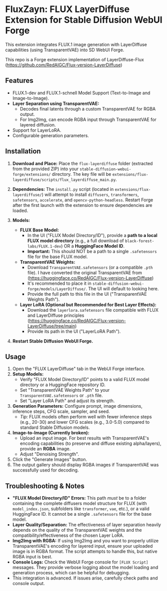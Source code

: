 # FluxZayn: FLUX LayerDiffuse Extension for Stable Diffusion WebUI Forge

This extension integrates FLUX.1 image generation with LayerDiffuse capabilities (using TransparentVAE) into SD WebUI Forge.

This repo is a Forge extension implementation of LayerDiffuse-Flux (https://github.com/RedAIGC/Flux-version-LayerDiffuse)

## Features

-   FLUX.1-dev and FLUX.1-schnell Model Support (Text-to-Image and Image-to-Image).
-   **Layer Separation using TransparentVAE:**
    -   Decodes final latents through a custom TransparentVAE for RGBA output.
    -   For Img2Img, can encode RGBA input through TransparentVAE for layered diffusion.
-   Support for LayerLoRA.
-   Configurable generation parameters.

## Installation

1.  **Download and Place:**
    Place the `flux-layerdiffuse` folder (extracted from the provided ZIP) into your `stable-diffusion-webui-forge/extensions/` directory.
    The key file will be `extensions/flux-layerdiffuse/scripts/flux_layerdiffuse_main.py`.

2.  **Dependencies:**
    The `install.py` script (located in `extensions/flux-layerdiffuse/`) will attempt to install `diffusers`, `transformers`, `safetensors`, `accelerate`, and `opencv-python-headless`. Restart Forge after the first launch with the extension to ensure dependencies are loaded.

3.  **Models:**
    *   **FLUX Base Model:**
        *   In the UI ("FLUX Model Directory/ID"), provide a **path to a local FLUX model directory** (e.g., a full download of `black-forest-labs/FLUX.1-dev`) OR a **HuggingFace Model ID**.
        *   **Important:** This should NOT be a path to a single `.safetensors` file for the base FLUX model.
    *   **TransparentVAE Weights:**
        *   Download `TransparentVAE.safetensors` (or a compatible `.pth` file). I have converted the original TransparentVAE from (https://huggingface.co/RedAIGC/Flux-version-LayerDiffuse)
        *   It's recommended to place it in `stable-diffusion-webui-forge/models/LayerDiffuse/`. The UI will default to looking here.
        *   Provide the full path to this file in the UI ("TransparentVAE Weights Path").
    *   **Layer LoRA (Optional but Recommended for Best Layer Effects):**
        *   Download the `layerlora.safetensors` file compatible with FLUX and LayerDiffuse principles (https://huggingface.co/RedAIGC/Flux-version-LayerDiffuse/tree/main)
        *   Provide its path in the UI ("LayerLoRA Path").

4.  **Restart Stable Diffusion WebUI Forge.**

## Usage

1.  Open the "FLUX LayerDiffuse" tab in the WebUI Forge interface.
2.  **Setup Models:**
    *   Verify "FLUX Model Directory/ID" points to a valid FLUX model directory or a HuggingFace repository ID.
    *   Set "TransparentVAE Weights Path" to your `TransparentVAE.safetensors` or `.pth` file.
    *   Set "Layer LoRA Path" and adjust its strength.
3.  **Generation Parameters:** Configure prompt, image dimensions, inference steps, CFG scale, sampler, and seed.
    *   *Tip:* FLUX models often perform well with fewer inference steps (e.g., 20-30) and lower CFG scales (e.g., 3.0-5.0) compared to standard Stable Diffusion models.
4.  **Image-to-Image (Currently broken):**
    *   Upload an input image. For best results with TransparentVAE's encoding capabilities (to preserve and diffuse existing alpha/layers), provide an **RGBA** image.
    *   Adjust "Denoising Strength".
5.  Click the "Generate Images" button.
6.  The output gallery should display RGBA images if TransparentVAE was successfully used for decoding.

## Troubleshooting & Notes

-   **"FLUX Model Directory/ID" Errors:** This path *must* be to a folder containing the complete diffusers model structure for FLUX (with `model_index.json`, subfolders like `transformer`, `vae`, etc.), or a valid HuggingFace ID. It cannot be a single `.safetensors` file for the base model.
-   **Layer Quality/Separation:** The effectiveness of layer separation heavily depends on the quality of the TransparentVAE weights and the compatibility/effectiveness of the chosen Layer LoRA.
-   **Img2Img with RGBA:** If using Img2Img and you want to properly utilize TransparentVAE's encoding for layered input, ensure your uploaded image is in RGBA format. The script attempts to handle this, but native RGBA input is best.
-   **Console Logs:** Check the WebUI Forge console for `[FLUX Script]` messages. They provide verbose logging about the model loading and generation process, which can be helpful for debugging.
-   This integration is advanced. If issues arise, carefully check paths and console output.

